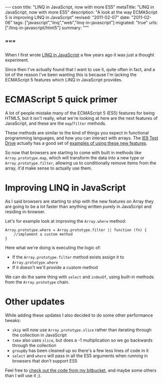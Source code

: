 --- cson
title: "LINQ in JavaScript, now with more ES5"
metaTitle: "LINQ in JavaScript, now with more ES5"
description: "A look at the way ECMAScript 5 is improving LINQ in JavaScript"
revised: "2011-02-07"
date: "2011-02-06"
tags: ["javascript","linq","web","linq-in-javascript"]
migrated: "true"
urls: ["/linq-in-javascript/html5"]
summary: """

"""
---
When I first wrote [LINQ in JavaScript][1] a few years ago it was just a thought experiment.

Since then I've actually found that I want to use it, quite often in fact, and a lot of the reason I've been wanting this is because I'm lacking the ECMAScript 5 features which LINQ in JavaScript provides.

# ECMAScript 5 quick primer

A lot of people mistake many of the ECMAScript 5 (ES5) features for being HTML5, but it isn't really, what we're looking at here are the next features of JavaScript, and these are the `map`/`filter` methods.

These methods are similar to the kind of things you expect in functional programming languages, and how you can interact with arrays. The [IE9 Test Drive][2] actually has a good set of [examples of using these new features][3].

So now that browsers are starting to come with built in methods like `Array.prototype.map`, which will transform the data into a new type or `Array.prototype.filter`, allowing us to conditionally remove items from the array, it'd make sense to actually use them.

# Improving LINQ in JavaScript

As I said browsers are starting to ship with the new features on Array they are going to be a lot faster than anything written purely in JavaScript and residing in-browser.

Let's for example look at improving the `Array.where` method:

	Array.prototype.where = Array.prototype.filter || function (fn) {
		//implement a custom method
	}

Here what we're doing is executing the logic of:

 * If the `Array.prototype.filter` method exists assign it to `Array.prototype.where`
 * If it doesn't we'll provide a custom method

We can do the same thing with `select` and `indexOf`, using built-in methods from the `Array.prototype` chain.

# Other updates

While adding these updates I also decided to do some other performance tweaks:

 * `skip` will now use `Array.prototype.slice` rather than iterating through the collection in JavaScript
 * `take` also uses `slice`, but does a -1 multiplication so we go backwards through the collection
 * `groupBy` has been cleaned up so there's a few less lines of code in it
 * `select` and `where` will pass in all the ES5 arguments when running in browsers that don't support ES5

Feel free to [check out the code from my bitbucket][4], and maybe some others than I will use it ;).


  [1]: /linq-in-javascript
  [2]: http://ie.microsoft.com/testdrive/
  [3]: http://ie.microsoft.com/testdrive/HTML5/ECMAScript5Array/Default.html
  [4]: http://hg.slace.biz/linq-in-javascript/overview